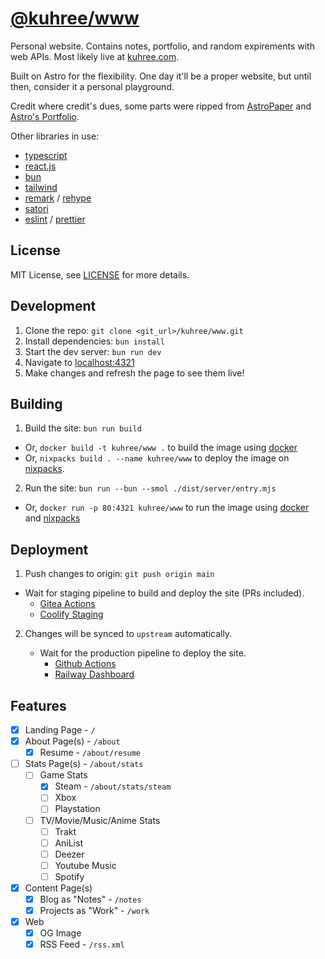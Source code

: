 # [@kuhree/www](github-repo)

Personal website. Contains notes, portfolio, and random expirements with web APIs. Most likely live at [kuhree.com](kuhree).

Built on Astro for the flexibility. One day it'll be a proper website, but until then, consider it a personal playground.

Credit where credit's dues, some parts were ripped from [AstroPaper] and [Astro's Portfolio].

Other libraries in use:

- [typescript]
- [react.js]
- [bun]
- [tailwind]
- [remark] / [rehype]
- [satori]
- [eslint] / [prettier]

## License

MIT License, see [LICENSE](LICENSE) for more details.

## Development

1. Clone the repo: `git clone <git_url>/kuhree/www.git`
2. Install dependencies: `bun install`
3. Start the dev server: `bun run dev`
4. Navigate to [localhost:4321](http://localhost:4321)
5. Make changes and refresh the page to see them live!

## Building

1. Build the site: `bun run build`

- Or, `docker build -t kuhree/www .` to build the image using [docker]
- Or, `nixpacks build . --name kuhree/www` to deploy the image on [nixpacks].

2. Run the site: `bun run --bun --smol ./dist/server/entry.mjs`

- Or, `docker run -p 80:4321 kuhree/www` to run the image using [docker] and [nixpacks]

## Deployment

1. Push changes to origin: `git push origin main`

- Wait for staging pipeline to build and deploy the site (PRs included).
  - [Gitea Actions]
  - [Coolify Staging]

2. Changes will be synced to `upstream` automatically.

   - Wait for the production pipeline to deploy the site.
     - [Github Actions]
     - [Railway Dashboard]

## Features

- [x] Landing Page - `/`
- [x] About Page(s) - `/about`
  - [x] Resume - `/about/resume`
- [ ] Stats Page(s) - `/about/stats`
  - [ ] Game Stats
    - [x] Steam - `/about/stats/steam`
    - [ ] Xbox
    - [ ] Playstation
  - [ ] TV/Movie/Music/Anime Stats
    - [ ] Trakt
    - [ ] AniList
    - [ ] Deezer
    - [ ] Youtube Music
    - [ ] Spotify
- [x] Content Page(s)
  - [x] Blog as "Notes" - `/notes`
  - [x] Projects as "Work" - `/work`
- [x] Web
  - [x] OG Image
  - [x] RSS Feed - `/rss.xml`

[kuhree]: https://kuhree.com
[github-profile]: https://github.com/kuhree
[github-repo]: https://github.com/kuhree/www
[astro]: https://astro.build
[AstroPaper]: https://github.com/satnaing/astro-paper
[Astro's Portfolio]: https://github.com/withastro/astro/tree/main/examples/portfolio
[steam-profile]: https://steamcommunity.com/id/tkjohnson121
[typescript]: https://www.typescriptlang.org
[reactjs]: https://reactjs.org
[tailwind]: https://tailwindcss.com
[remark]: https://github.com/remarkjs/remark
[rehype]: https://github.com/rehypejs/rehype
[satori]: https://github.com/vercel/satori
[eslint]: https://eslint.org
[prettier]: https://prettier.io
[bun]: https://bun.sh
[docker]: https://www.docker.com
[nixpacks]: https://nixpacks.com
[Gitea Actions]: https://git.littlevibe.net/kuhree/www/actions
[Coolify Staging]: https://site.gvempire.dev/
[Github Actions]: https://github.com/kuhree/www/actions
[Railway Dashboard]: https://railway.app/dashboard
[react.js]: https://reactjs.org
